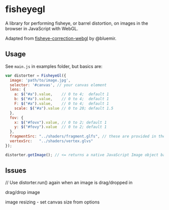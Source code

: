 fisheyegl
====

A library for performing fisheye, or barrel distortion, on images in the browser in JavaScript with WebGL.

Adapted from [fisheye-correction-webgl](https://github.com/bluemir/fisheye-correction-webgl) by @bluemir.

## Usage

See `main.js` in examples folder, but basics are:

```js
var distorter = FisheyeGl({
  image: 'path/to/image.jpg',
  selector: '#canvas', // your canvas element
  lens: {
    a: $("#a").value,    // 0 to 4;  default 1
    b: $("#a").value,    // 0 to 4;  default 1
    F: $("#a").value,    // 0 to 4;  default 1
    scale: $("#a").value // 0 to 20; default 1.5
  },
  fov: {
    x: $("#fovx").value, // 0 to 2; default 1
    y: $("#fovy").value  // 0 to 2; default 1
  },
  fragmentSrc: "../shaders/fragment.glfs", // these are provided in the /shaders/ directory
  vertexSrc:   "../shaders/vertex.glvs"
});

distorter.getImage(); // <= returns a native JavaScript Image object based on the DOM element
```

## Issues

  // Use distorter.run() again when an image is drag/dropped in



drag/drop image

image resizing - set canvas size from options

